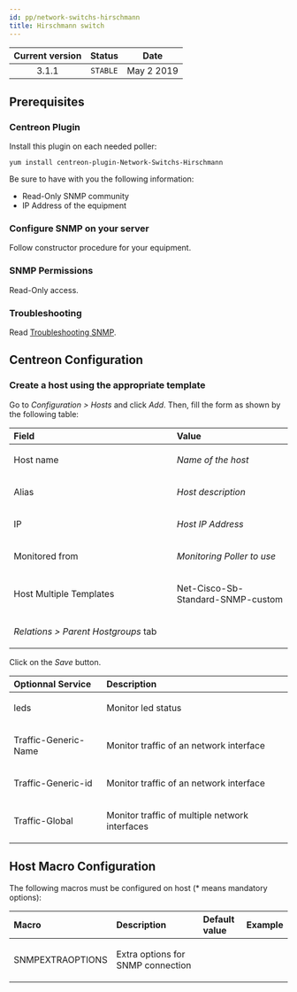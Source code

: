 ```yaml
---
id: pp/network-switchs-hirschmann
title: Hirschmann switch
---
```


| Current version | Status | Date |
| :-: | :-: | :-: |
| 3.1.1 | `STABLE` | May  2 2019 |

## Prerequisites
### Centreon Plugin
Install this plugin on each needed poller:

    yum install centreon-plugin-Network-Switchs-Hirschmann

Be sure to have with you the following information:
* Read-Only SNMP community
* IP Address of the equipment

### Configure SNMP on your server
Follow constructor procedure for your equipment.

### SNMP Permissions
Read-Only access.

### Troubleshooting
Read [Troubleshooting SNMP](https://documentation.centreon.com/docs/centreon-plugins/en/latest/user/guide.html#snmp).

## Centreon Configuration
### Create a host using the appropriate template
Go to *Configuration &gt; Hosts* and click *Add*. Then, fill the form as
shown by the following table:

<table>
<colgroup>
<col width="58%" />
<col width="41%" />
</colgroup>
<thead>
<tr class="header">
<th align="left">Field</th>
<th align="left">Value</th>
</tr>
</thead>
<tbody>
<tr class="odd">
<td align="left"><p>Host name</p></td>
<td align="left"><p><em>Name of the host</em></p></td>
</tr>
<tr class="even">
<td align="left"><p>Alias</p></td>
<td align="left"><p><em>Host description</em></p></td>
</tr>
<tr class="odd">
<td align="left"><p>IP</p></td>
<td align="left"><p><em>Host IP Address</em></p></td>
</tr>
<tr class="even">
<td align="left"><p>Monitored from</p></td>
<td align="left"><p><em>Monitoring Poller to use</em></p></td>
</tr>
<tr class="odd">
<td align="left"><p>Host Multiple Templates</p></td>
<td align="left"><p>Net-Cisco-Sb-Standard-SNMP-custom</p></td>
</tr>
<tr class="even">
<td align="left"><p><em>Relations &gt; Parent Hostgroups</em> tab</p></td>
<td align="left"></td>
</tr>
</tbody>
</table>

Click on the *Save* button.

<table>
<colgroup>
<col width="33%" />
<col width="66%" />
</colgroup>
<thead>
<tr class="header">
<th align="left">Optionnal Service</th>
<th align="left">Description</th>
</tr>
</thead>
<tbody>
<tr class="odd">
<td align="left"><p>leds</p></td>
<td align="left"><p>Monitor led status</p></td>
</tr>
<tr class="even">
<td align="left"><p>Traffic-Generic-Name</p></td>
<td align="left"><p>Monitor traffic of an network interface</p></td>
</tr>
<tr class="odd">
<td align="left"><p>Traffic-Generic-id</p></td>
<td align="left"><p>Monitor traffic of an network interface</p></td>
</tr>
<tr class="even">
<td align="left"><p>Traffic-Global</p></td>
<td align="left"><p>Monitor traffic of multiple network interfaces</p></td>
</tr>
</tbody>
</table>

Host Macro Configuration
------------------------

The following macros must be configured on host (* means mandatory
options):

<table>
<colgroup>
<col width="24%" />
<col width="44%" />
<col width="17%" />
<col width="12%" />
</colgroup>
<thead>
<tr class="header">
<th align="left">Macro</th>
<th align="left">Description</th>
<th align="left">Default value</th>
<th align="left">Example</th>
</tr>
</thead>
<tbody>
<tr class="odd">
<td align="left"><p>SNMPEXTRAOPTIONS</p></td>
<td align="left"><p>Extra options for SNMP connection</p></td>
<td align="left"></td>
<td align="left"></td>
</tr>
</tbody>
</table>

